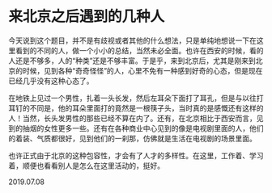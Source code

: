 # 来北京之后遇到的几种人


今天说到这个题目，并不是有歧视或者其他的什么想法，只是单纯地想说一下在这里看到的不同的人，做一个小小的总结，当然未必全面。也许在西安的时候，看的人还是不够多，人的“种类”还是不够丰富。于是乎，来到北京后，尤其是刚来到北京的时候，见到各种“奇奇怪怪”的人，心里不免有一种感到好奇的心态，但是现在已经几乎没有这种心态了。

在地铁上见过一个男性，扎着一头长发，然后左耳朵下面打了耳孔，但是与以往打耳钉的不同是，他的耳朵里面打的竟然是一根筷子头，当时真的是感慨还有这样的人！当然，长头发男性的那些已经不算在内了。还有，在北京相比于西安而言，见到的抽烟的女性更多一些。还有在各种商业中心见到的像是电视剧里面的人，他们的着装、气质都很好，见到他们的一刹那，仿佛就是生活在电视剧的场景里面。

也许正式由于北京的这种包容性，才会有了人才的多样性。在这里，工作着、学习着，顺便也看看别人是怎么在这里活动的，挺好。


2019.07.08 
